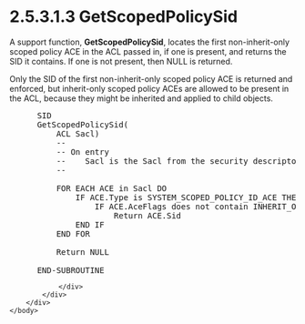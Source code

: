 <html dir="LTR" xmlns:mshelp="http://msdn.microsoft.com/mshelp" xmlns:ddue="http://ddue.schemas.microsoft.com/authoring/2003/5" xmlns:xlink="http://www.w3.org/1999/xlink" xmlns:tool="http://www.microsoft.com/tooltip">
    <head>
        <meta http-equiv="Content-Type" content="text/html; CHARSET=utf-8"></meta>
        <meta name="save" content="history"></meta>
        <title>2.5.3.1.3 GetScopedPolicySid</title>
        <xml>
            <mshelp:toctitle title="2.5.3.1.3 GetScopedPolicySid"></mshelp:toctitle>
            <mshelp:rltitle title="[MS-DTYP]: GetScopedPolicySid"></mshelp:rltitle>
            <mshelp:keyword index="A" term="218544e5-1871-4005-bdb6-e393dd7192b4"></mshelp:keyword>
            <mshelp:attr name="DCSext.ContentType" value="open specification"></mshelp:attr>
            <mshelp:attr name="AssetID" value="218544e5-1871-4005-bdb6-e393dd7192b4"></mshelp:attr>
            <mshelp:attr name="TopicType" value="kbRef"></mshelp:attr>
            <mshelp:attr name="DCSext.Title" value="[MS-DTYP]: GetScopedPolicySid" />
        </xml>
    </head>
    <body>
        <div id="header">
            <h1 class="heading">2.5.3.1.3 GetScopedPolicySid</h1>
        </div>
        <div id="mainSection">
            <div id="mainBody">
                <div id="allHistory" class="saveHistory"></div>
                <div id="sectionSection0" class="section" name="collapseableSection">
                    

<p>A support function, <b>GetScopedPolicySid</b>, locates the
first non-inherit-only scoped policy ACE in the ACL passed in, if one is
present, and returns the SID it contains. If one is not present, then NULL is
returned.</p>

<p>Only the SID of the first non-inherit-only scoped policy ACE
is returned and enforced, but inherit-only scoped policy ACEs are allowed to be
present in the ACL, because they might be inherited and applied to child
objects.</p>

<dl>
<dd>
<div><pre> SID
 GetScopedPolicySid(
     ACL Sacl)
     --
     -- On entry
     --    Sacl is the Sacl from the security descriptor used for Access Check.
     --
  
     FOR EACH ACE in Sacl DO
         IF ACE.Type is SYSTEM_SCOPED_POLICY_ID_ACE THEN
             IF ACE.AceFlags does not contain INHERIT_ONLY_ACE flag THEN
                 Return ACE.Sid
         END IF
     END FOR
  
     Return NULL
  
 END-SUBROUTINE
</pre></div>
</dd></dl>


                </div>
            </div>
        </div>
    </body>
</html>